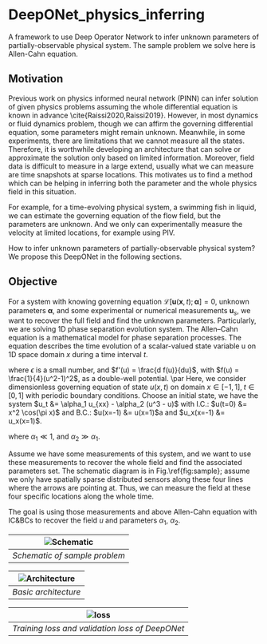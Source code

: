 # DeepONet_physics_inferring

A framework to use Deep Operator Network to infer unknown parameters of partially-observable physical system. 
The sample problem we solve here is Allen-Cahn equation.

##  Motivation

Previous work on physics informed neural network (PINN) can infer solution of given physics problems assuming the whole differential equation is known in advance \cite{Raissi2020,Raissi2019}. However, in most dynamics or fluid dynamics problem, though we can affirm the governing differential equation, some parameters might remain unknown. Meanwhile, in some experiments, there are limitations that we cannot measure all the states. Therefore, it is worthwhile developing an architecture that can solve or approximate the solution only based on limited information. Moreover, field data is difficult to measure in a large extend, usually what we can measure are time snapshots at sparse locations. This motivates us to find a method which can be helping in inferring both the parameter and the whole physics field in this situation. 

For example, for a time-evolving physical system, a swimming fish in liquid, we can estimate the governing equation of the flow field, but the parameters are unknown. And we only can experimentally measure the velocity at limited locations, for example using PIV. 

How to infer unknown parameters of partially-observable physical system? We propose this DeepONet in the following sections.

## Objective

For a system with knowing governing equation $\mathcal{L}[\mathbf{u}(\mathbf{x},t);\boldsymbol{\alpha}] = 0$, unknown parameters $\boldsymbol{\alpha}$, and some experimental or numerical measurements $\mathbf{u}_s$, we want to recover the full field and find the unknown parameters. Particularly, we are solving 1D phase separation evolution system. The Allen–Cahn equation is a mathematical model for phase separation processes. The equation describes the time evolution of a scalar-valued state variable u on 1D space domain $x$ during a time interval $t$.

where $\epsilon$ is a small number, and $f'(u) = \frac{d f(u)}{du}$, with $f(u) = \frac{1}{4}(u^2-1)^2$, as a double-well potential. \par
Here, we consider dimensionless governing equation of state $u(x,t)$ on domain $x\in[-1,1],\; t\in[0,1]$ with periodic boundary conditions. Choose an initial state, we have the system $u_t &= \alpha_1 u_{xx} - \alpha_2 (u^3 -  u)$ with I.C.: $u(t=0) &= x^2 \cos(\pi x)$ and B.C.: $u(x=-1) &= u(x=1)$a and $u_x(x=-1) &= u_x(x=1)$.

where $\alpha_1\ll 1$, and $\alpha_2 \gg \alpha_1$. 

Assume we have some measurements of this system, and we want to use these measurements to recover the whole field and find the associated parameters set. The schematic diagram is in Fig.\ref{fig:sample}; assume we only have spatially sparse distributed sensors along these four lines where the arrows are pointing at. Thus, we can measure the field at these four specific locations along the whole time. 

The goal is using those measurements and above Allen-Cahn equation with IC\&BCs to recover the field $u$ and parameters $\alpha_1$, $\alpha_2$.


| ![Schematic](https://github.com/chenchenhuang/DeepONet_physics_inferring/blob/main/figures/sample_problem_v2.png) | 
|:--:| 
| *Schematic of sample problem* |



| ![Architecture](https://github.com/chenchenhuang/DeepONet_physics_inferring/blob/main/figures/NN_diagram.png) | 
|:--:| 
| *Basic architecture* |



| ![loss](https://github.com/chenchenhuang/DeepONet_physics_inferring/blob/main/figures/loss.png) | 
|:--:| 
| *Training loss and validation loss of DeepONet* |

